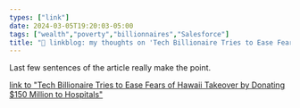 ```yaml
---
types: ["link"]
date: 2024-03-05T19:20:03-05:00
tags: ["wealth","poverty","billionnaires","Salesforce"]
title: "🔗 linkblog: my thoughts on 'Tech Billionaire Tries to Ease Fears of Hawaii Takeover by Donating $150 Million to Hospitals'"
---
```

Last few sentences of the article really make the point.

[link to "Tech Billionaire Tries to Ease Fears of Hawaii Takeover by Donating $150 Million to Hospitals"](https://gizmodo.com/tech-billionaire-tries-to-ease-fears-of-hawaii-takeover-1851309539)
